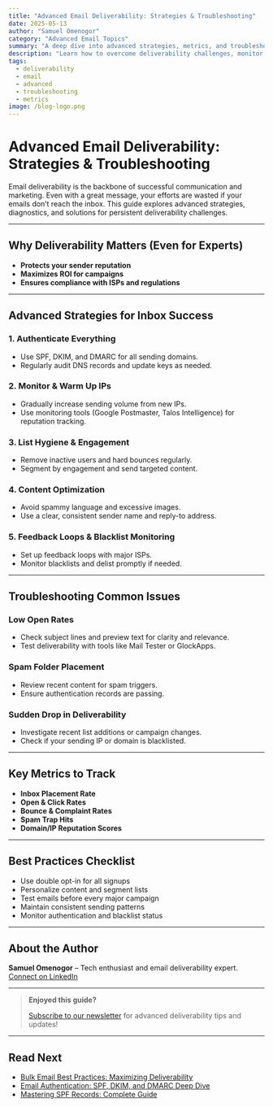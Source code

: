```yaml
---
title: "Advanced Email Deliverability: Strategies & Troubleshooting"
date: 2025-05-13
author: "Samuel Omenogor"
category: "Advanced Email Topics"
summary: "A deep dive into advanced strategies, metrics, and troubleshooting for maximizing email deliverability."
description: "Learn how to overcome deliverability challenges, monitor key metrics, and implement advanced tactics to ensure your emails consistently reach the inbox."
tags:
  - deliverability
  - email
  - advanced
  - troubleshooting
  - metrics
image: /blog-logo.png
---
```


# Advanced Email Deliverability: Strategies & Troubleshooting

Email deliverability is the backbone of successful communication and marketing. Even with a great message, your efforts are wasted if your emails don’t reach the inbox. This guide explores advanced strategies, diagnostics, and solutions for persistent deliverability challenges.

---

## Why Deliverability Matters (Even for Experts)

- **Protects your sender reputation**
- **Maximizes ROI for campaigns**
- **Ensures compliance with ISPs and regulations**

---

## Advanced Strategies for Inbox Success

### 1. **Authenticate Everything**
- Use SPF, DKIM, and DMARC for all sending domains.
- Regularly audit DNS records and update keys as needed.

### 2. **Monitor & Warm Up IPs**
- Gradually increase sending volume from new IPs.
- Use monitoring tools (Google Postmaster, Talos Intelligence) for reputation tracking.

### 3. **List Hygiene & Engagement**
- Remove inactive users and hard bounces regularly.
- Segment by engagement and send targeted content.

### 4. **Content Optimization**
- Avoid spammy language and excessive images.
- Use a clear, consistent sender name and reply-to address.

### 5. **Feedback Loops & Blacklist Monitoring**
- Set up feedback loops with major ISPs.
- Monitor blacklists and delist promptly if needed.

---

## Troubleshooting Common Issues

### Low Open Rates
- Check subject lines and preview text for clarity and relevance.
- Test deliverability with tools like Mail Tester or GlockApps.

### Spam Folder Placement
- Review recent content for spam triggers.
- Ensure authentication records are passing.

### Sudden Drop in Deliverability
- Investigate recent list additions or campaign changes.
- Check if your sending IP or domain is blacklisted.

---

## Key Metrics to Track

- **Inbox Placement Rate**
- **Open & Click Rates**
- **Bounce & Complaint Rates**
- **Spam Trap Hits**
- **Domain/IP Reputation Scores**

---

## Best Practices Checklist
- Use double opt-in for all signups
- Personalize content and segment lists
- Test emails before every major campaign
- Maintain consistent sending patterns
- Monitor authentication and blacklist status

---

## About the Author

**Samuel Omenogor** – Tech enthusiast and email deliverability expert. [Connect on LinkedIn](https://www.linkedin.com/in/samuel-omenogor-a8514125a/)

---

> **Enjoyed this guide?**
>
> [Subscribe to our newsletter](/subscribe) for advanced deliverability tips and updates!

---

## Read Next

- [Bulk Email Best Practices: Maximizing Deliverability](bulk-email-best-practices.md)
- [Email Authentication: SPF, DKIM, and DMARC Deep Dive](email-authentication.md)
- [Mastering SPF Records: Complete Guide](../dns-guides/spf-records.md)
